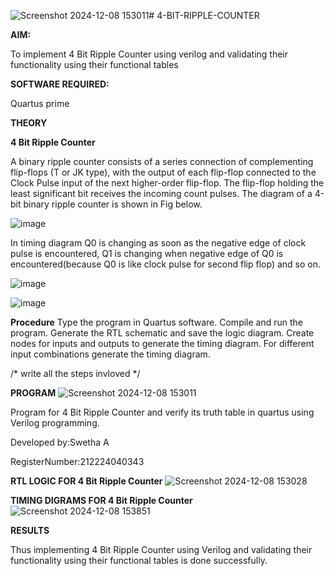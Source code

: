 ![Screenshot 2024-12-08 153011](https://github.com/user-attachments/assets/515ed47f-910b-49f6-be9f-e2aff57cc9da)# 4-BIT-RIPPLE-COUNTER

**AIM:**

To implement  4 Bit Ripple Counter using verilog and validating their functionality using their functional tables

**SOFTWARE REQUIRED:**

Quartus prime

**THEORY**

**4 Bit Ripple Counter**

A binary ripple counter consists of a series connection of complementing flip-flops (T or JK type), with the output of each flip-flop connected to the Clock Pulse input of the next higher-order flip-flop. The flip-flop holding the least significant bit receives the incoming count pulses. The diagram of a 4-bit binary ripple counter is shown in Fig below.

![image](https://github.com/naavaneetha/4-BIT-RIPPLE-COUNTER/assets/154305477/cb4b74d4-31ab-4359-95d0-d22e67daba13)

In timing diagram Q0 is changing as soon as the negative edge of clock pulse is encountered, Q1 is changing when negative edge of Q0 is encountered(because Q0 is like clock pulse for second flip flop) and so on.

![image](https://github.com/naavaneetha/4-BIT-RIPPLE-COUNTER/assets/154305477/a573a7d6-014e-4e54-93e6-e2ac9530960b)

![image](https://github.com/naavaneetha/4-BIT-RIPPLE-COUNTER/assets/154305477/85e1958a-2fc1-49bb-9a9f-d58ccbf3663c)

**Procedure**
Type the program in Quartus software.
Compile and run the program.
Generate the RTL schematic and save the logic diagram.
Create nodes for inputs and outputs to generate the timing diagram.
For different input combinations generate the timing diagram.


/* write all the steps invloved */

**PROGRAM**
![Screenshot 2024-12-08 153011](https://github.com/user-attachments/assets/419218b9-fe5c-4706-9dd5-b6eaae954277)


 Program for 4 Bit Ripple Counter and verify its truth table in quartus using Verilog programming.

 Developed by:Swetha A
 
 RegisterNumber:212224040343


**RTL LOGIC FOR 4 Bit Ripple Counter**
![Screenshot 2024-12-08 153028](https://github.com/user-attachments/assets/2e366ee4-f484-4c6b-9c1e-c576f25e10ff)


**TIMING DIGRAMS FOR 4 Bit Ripple Counter**
![Screenshot 2024-12-08 153851](https://github.com/user-attachments/assets/6b6c83f4-cddf-4d18-97a1-45bb6e2d3a35)


**RESULTS**

 Thus implementing 4 Bit Ripple Counter using Verilog and validating their functionality using their functional tables is done successfully.
